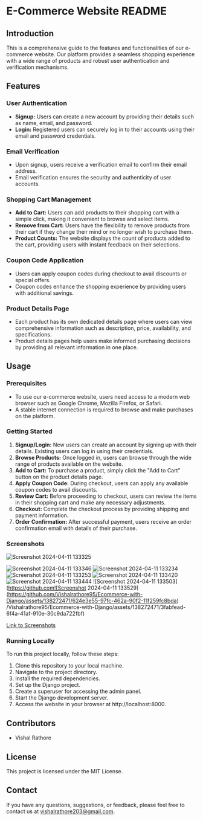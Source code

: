 # E-Commerce Website README

## Introduction
This is a comprehensive guide to the features and functionalities of our e-commerce website. Our platform provides a seamless shopping experience with a wide range of products and robust user authentication and verification mechanisms.

## Features
### User Authentication
- **Signup:** Users can create a new account by providing their details such as name, email, and password.
- **Login:** Registered users can securely log in to their accounts using their email and password credentials.

### Email Verification
- Upon signup, users receive a verification email to confirm their email address.
- Email verification ensures the security and authenticity of user accounts.

### Shopping Cart Management
- **Add to Cart:** Users can add products to their shopping cart with a simple click, making it convenient to browse and select items.
- **Remove from Cart:** Users have the flexibility to remove products from their cart if they change their mind or no longer wish to purchase them.
- **Product Counts:** The website displays the count of products added to the cart, providing users with instant feedback on their selections.

### Coupon Code Application
- Users can apply coupon codes during checkout to avail discounts or special offers.
- Coupon codes enhance the shopping experience by providing users with additional savings.

### Product Details Page
- Each product has its own dedicated details page where users can view comprehensive information such as description, price, availability, and specifications.
- Product details pages help users make informed purchasing decisions by providing all relevant information in one place.

## Usage
### Prerequisites
- To use our e-commerce website, users need access to a modern web browser such as Google Chrome, Mozilla Firefox, or Safari.
- A stable internet connection is required to browse and make purchases on the platform.

### Getting Started
1. **Signup/Login:** New users can create an account by signing up with their details. Existing users can log in using their credentials.
2. **Browse Products:** Once logged in, users can browse through the wide range of products available on the website.
3. **Add to Cart:** To purchase a product, simply click the "Add to Cart" button on the product details page.
4. **Apply Coupon Code:** During checkout, users can apply any available coupon codes to avail discounts.
5. **Review Cart:** Before proceeding to checkout, users can review the items in their shopping cart and make any necessary adjustments.
6. **Checkout:** Complete the checkout process by providing shipping and payment information.
7. **Order Confirmation:** After successful payment, users receive an order confirmation email with details of their purchase.

### Screenshots
![Screenshot 2024-04-11 133325](https://github.com/Vishalrathore95/Ecommerce-with-Django/assets/138272471/635dbb48-faec-406e-9bc9-f0acfadb8676)

![Screenshot 2024-04-11 133346](https://github.com/Vishalrathore95/Ecommerce-with-Django/assets/138272471/27e480d3-70e5-4e9f-a0a0-f76e8a58c6cb)
![Screenshot 2024-04-11 133234](https://github.com/Vishalrathore95/Ecommerce-with-Django/assets/138272471/dfa6a77b-d048-4477-9cea-3c25418c2653)
![Screenshot 2024-04-11 133253](https://github.com/Vishalrathore95/Ecommerce-with-Django/assets/138272471/04e89469-6c30-4622-9bab-c2f24cbe7b48)
![Screenshot 2024-04-11 133420](https://github.com/Vishalrathore95/Ecommerce-with-Django/assets/138272471/4f389b00-b905-4488-aafb-02a623a367a3)
![Screenshot 2024-04-11 133444](https://github.com/Vishalrathore95/Ecommerce-with-Django/assets/138272471/5a258a9a-5020-406d-9efc-bd6d5bcdffc3)
![Screenshot 2024-04-11 133503](https://github.com![Screenshot 2024-04-11 133529](https://github.com/Vishalrathore95/Ecommerce-with-Django/assets/138272471/624e3e55-97fc-462a-90f2-11f259fc8bda)
/Vishalrathore95/Ecommerce-with-Django/assets/138272471/3fabfead-6f4a-41af-910e-30c9da722fbf)

[Link to Screenshots](https://github.com/Vishalrathore95/Ecommerce-with-Django/assets/138272471)

### Running Locally
To run this project locally, follow these steps:
1. Clone this repository to your local machine.
2. Navigate to the project directory.
3. Install the required dependencies.
4. Set up the Django project.
5. Create a superuser for accessing the admin panel.
6. Start the Django development server.
7. Access the website in your browser at http://localhost:8000.

## Contributors
- Vishal Rathore

## License
This project is licensed under the MIT License.

## Contact
If you have any questions, suggestions, or feedback, please feel free to contact us at vishalrathore203@gmail.com.
